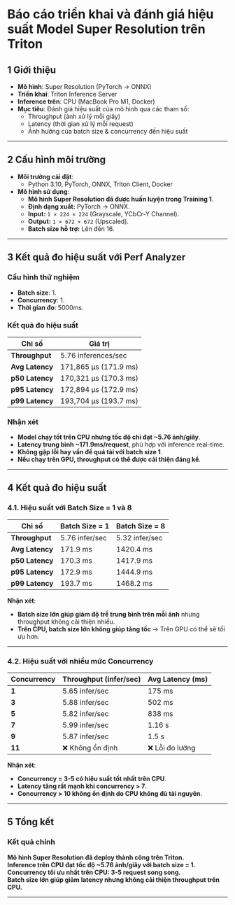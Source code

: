 # Báo cáo triển khai và đánh giá hiệu suất Model Super Resolution trên Triton

## **1 Giới thiệu**
- **Mô hình**: Super Resolution (PyTorch → ONNX)
- **Triển khai**: Triton Inference Server
- **Inference trên**: CPU (MacBook Pro M1, Docker)
- **Mục tiêu**: Đánh giá hiệu suất của mô hình qua các tham số:
  - Throughput (ảnh xử lý mỗi giây)
  - Latency (thời gian xử lý mỗi request)
  - Ảnh hưởng của batch size & concurrency đến hiệu suất

---

## **2 Cấu hình môi trường**
- **Môi trường cài đặt**:  
  - Python 3.10, PyTorch, ONNX, Triton Client, Docker
- **Mô hình sử dụng**:
  - **Mô hình Super Resolution đã được huấn luyện trong Training 1**.
  - **Định dạng xuất:** PyTorch → ONNX.
  - **Input:** `1 × 224 × 224` (Grayscale, YCbCr-Y Channel).
  - **Output:** `1 × 672 × 672` (Upscaled).
  - **Batch size hỗ trợ:** Lên đến 16.

---

## **3 Kết quả đo hiệu suất với Perf Analyzer**
### **Cấu hình thử nghiệm**
- **Batch size**: 1.
- **Concurrency**: 1.
- **Thời gian đo**: 5000ms.

### **Kết quả đo hiệu suất**
| Chỉ số | Giá trị |
|--------|--------|
| **Throughput** | 5.76 inferences/sec |
| **Avg Latency** | 171,865 µs (171.9 ms) |
| **p50 Latency** | 170,321 µs (170.3 ms) |
| **p95 Latency** | 172,894 µs (172.9 ms) |
| **p99 Latency** | 193,704 µs (193.7 ms) |

### **Nhận xét**
- **Model chạy tốt trên CPU nhưng tốc độ chỉ đạt ~5.76 ảnh/giây**.
- **Latency trung bình ~171.9ms/request**, phù hợp với inference real-time.
- **Không gặp lỗi hay vấn đề quá tải với batch size 1**.
- **Nếu chạy trên GPU, throughput có thể được cải thiện đáng kể**.

---

## **4 Kết quả đo hiệu suất**
### **4.1. Hiệu suất với Batch Size = 1 và 8**
| Chỉ số          | Batch Size = 1 | Batch Size = 8 |
|-----------------|----------------|----------------|
| **Throughput**  | 5.76 infer/sec | 5.32 infer/sec |
| **Avg Latency** | 171.9 ms       | 1420.4 ms      |
| **p50 Latency** | 170.3 ms       | 1417.9 ms      |
| **p95 Latency** | 172.9 ms       | 1444.9 ms      |
| **p99 Latency** | 193.7 ms       | 1468.2 ms      |

 **Nhận xét**:
- **Batch size lớn giúp giảm độ trễ trung bình trên mỗi ảnh** nhưng throughput không cải thiện nhiều.
- **Trên CPU, batch size lớn không giúp tăng tốc** → Trên GPU có thể sẽ tối ưu hơn.

---

### **4.2. Hiệu suất với nhiều mức Concurrency**
| **Concurrency** | **Throughput (infer/sec)** | **Avg Latency (ms)** |
|---------------|------------------|------------------|
| **1**         | 5.65 infer/sec   | 175 ms           |
| **3**         | 5.88 infer/sec   | 502 ms           |
| **5**         | 5.82 infer/sec   | 838 ms           |
| **7**         | 5.99 infer/sec   | 1.16 s           |
| **9**         | 5.87 infer/sec   | 1.5 s            |
| **11**        | ❌ Không ổn định  | ❌ Lỗi đo lường   |

 **Nhận xét**:
- **Concurrency = 3-5 có hiệu suất tốt nhất trên CPU**.
- **Latency tăng rất mạnh khi concurrency > 7**.
- **Concurrency > 10 không ổn định do CPU không đủ tài nguyên**.

---

## **5 Tổng kết**
### **Kết quả chính**
**Mô hình Super Resolution đã deploy thành công trên Triton.**  
**Inference trên CPU đạt tốc độ ~5.76 ảnh/giây với batch size = 1.**  
**Concurrency tối ưu nhất trên CPU: 3-5 request song song.**  
**Batch size lớn giúp giảm latency nhưng không cải thiện throughput trên CPU.**  

---

